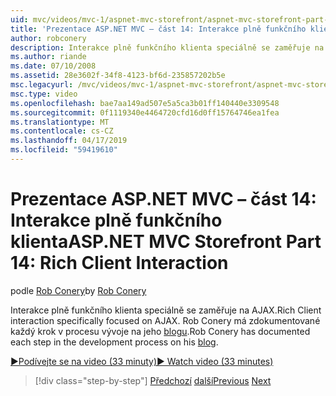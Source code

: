 ```yaml
---
uid: mvc/videos/mvc-1/aspnet-mvc-storefront/aspnet-mvc-storefront-part-14-rich-client-interaction
title: 'Prezentace ASP.NET MVC – část 14: Interakce plně funkčního klienta | Dokumentace Microsoftu'
author: robconery
description: Interakce plně funkčního klienta speciálně se zaměřuje na AJAX. Rob Conery má zdokumentované každý krok v procesu vývoje na svém blogu.
ms.author: riande
ms.date: 07/10/2008
ms.assetid: 28e3602f-34f8-4123-bf6d-235857202b5e
msc.legacyurl: /mvc/videos/mvc-1/aspnet-mvc-storefront/aspnet-mvc-storefront-part-14-rich-client-interaction
msc.type: video
ms.openlocfilehash: bae7aa149ad507e5a5ca3b01ff140440e3309548
ms.sourcegitcommit: 0f1119340e4464720cfd16d0ff15764746ea1fea
ms.translationtype: MT
ms.contentlocale: cs-CZ
ms.lasthandoff: 04/17/2019
ms.locfileid: "59419610"
---
```

# <a name="aspnet-mvc-storefront-part-14-rich-client-interaction"></a><span data-ttu-id="1ac09-104">Prezentace ASP.NET MVC – část 14: Interakce plně funkčního klienta</span><span class="sxs-lookup"><span data-stu-id="1ac09-104">ASP.NET MVC Storefront Part 14: Rich Client Interaction</span></span>

<span data-ttu-id="1ac09-105">podle [Rob Conery](https://github.com/robconery)</span><span class="sxs-lookup"><span data-stu-id="1ac09-105">by [Rob Conery](https://github.com/robconery)</span></span>

<span data-ttu-id="1ac09-106">Interakce plně funkčního klienta speciálně se zaměřuje na AJAX.</span><span class="sxs-lookup"><span data-stu-id="1ac09-106">Rich Client interaction specifically focused on AJAX.</span></span> <span data-ttu-id="1ac09-107">Rob Conery má zdokumentované každý krok v procesu vývoje na jeho [blogu](http://blog.wekeroad.com/mvc-storefront/mvcstore-part-14/).</span><span class="sxs-lookup"><span data-stu-id="1ac09-107">Rob Conery has documented each step in the development process on his [blog](http://blog.wekeroad.com/mvc-storefront/mvcstore-part-14/).</span></span>

[<span data-ttu-id="1ac09-108">&#9654;Podívejte se na video (33 minuty)</span><span class="sxs-lookup"><span data-stu-id="1ac09-108">&#9654; Watch video (33 minutes)</span></span>](https://channel9.msdn.com/Blogs/ASP-NET-Site-Videos/aspnet-mvc-storefront-part-14-rich-client-interaction)

> [!div class="step-by-step"]
> <span data-ttu-id="1ac09-109">[Předchozí](aspnet-mvc-storefront-part-13-dependency-injection.md)
> [další](aspnet-mvc-storefront-part-15-public-code-review.md)</span><span class="sxs-lookup"><span data-stu-id="1ac09-109">[Previous](aspnet-mvc-storefront-part-13-dependency-injection.md)
[Next](aspnet-mvc-storefront-part-15-public-code-review.md)</span></span>
